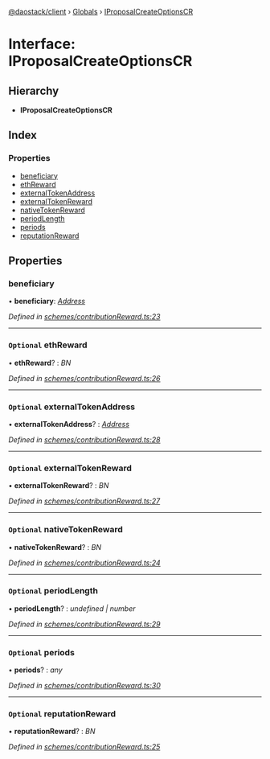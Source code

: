[@daostack/client](../README.md) › [Globals](../globals.md) › [IProposalCreateOptionsCR](iproposalcreateoptionscr.md)

# Interface: IProposalCreateOptionsCR

## Hierarchy

* **IProposalCreateOptionsCR**

## Index

### Properties

* [beneficiary](iproposalcreateoptionscr.md#beneficiary)
* [ethReward](iproposalcreateoptionscr.md#optional-ethreward)
* [externalTokenAddress](iproposalcreateoptionscr.md#optional-externaltokenaddress)
* [externalTokenReward](iproposalcreateoptionscr.md#optional-externaltokenreward)
* [nativeTokenReward](iproposalcreateoptionscr.md#optional-nativetokenreward)
* [periodLength](iproposalcreateoptionscr.md#optional-periodlength)
* [periods](iproposalcreateoptionscr.md#optional-periods)
* [reputationReward](iproposalcreateoptionscr.md#optional-reputationreward)

## Properties

###  beneficiary

• **beneficiary**: *[Address](../globals.md#address)*

*Defined in [schemes/contributionReward.ts:23](https://github.com/daostack/client/blob/aa9723f/src/schemes/contributionReward.ts#L23)*

___

### `Optional` ethReward

• **ethReward**? : *BN*

*Defined in [schemes/contributionReward.ts:26](https://github.com/daostack/client/blob/aa9723f/src/schemes/contributionReward.ts#L26)*

___

### `Optional` externalTokenAddress

• **externalTokenAddress**? : *[Address](../globals.md#address)*

*Defined in [schemes/contributionReward.ts:28](https://github.com/daostack/client/blob/aa9723f/src/schemes/contributionReward.ts#L28)*

___

### `Optional` externalTokenReward

• **externalTokenReward**? : *BN*

*Defined in [schemes/contributionReward.ts:27](https://github.com/daostack/client/blob/aa9723f/src/schemes/contributionReward.ts#L27)*

___

### `Optional` nativeTokenReward

• **nativeTokenReward**? : *BN*

*Defined in [schemes/contributionReward.ts:24](https://github.com/daostack/client/blob/aa9723f/src/schemes/contributionReward.ts#L24)*

___

### `Optional` periodLength

• **periodLength**? : *undefined | number*

*Defined in [schemes/contributionReward.ts:29](https://github.com/daostack/client/blob/aa9723f/src/schemes/contributionReward.ts#L29)*

___

### `Optional` periods

• **periods**? : *any*

*Defined in [schemes/contributionReward.ts:30](https://github.com/daostack/client/blob/aa9723f/src/schemes/contributionReward.ts#L30)*

___

### `Optional` reputationReward

• **reputationReward**? : *BN*

*Defined in [schemes/contributionReward.ts:25](https://github.com/daostack/client/blob/aa9723f/src/schemes/contributionReward.ts#L25)*
